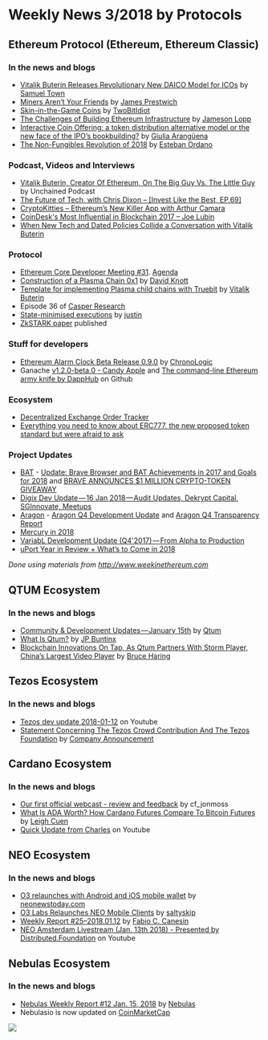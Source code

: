 # Weekly News 3/2018 by Protocols

## Ethereum Protocol (Ethereum, Ethereum Classic)
### In the news and blogs
* [Vitalik Buterin Releases Revolutionary New DAICO Model for ICOs](https://themerkle.com/vitalik-buterin-releases-revolutionary-new-daico-model-for-icos/) by [Samuel Town](https://themerkle.com/author/samueltown/) 
* [Miners Aren’t Your Friends](https://blog.keep.network/miners-arent-your-friends-cde9b6e0e9ac) by [James Prestwich](https://blog.keep.network/@Prestwich)
* [Skin-in-the-Game Coins](https://medium.com/tbis-weekly-bits/skin-in-the-game-coins-da0afdfdc650) by [TwoBitIdiot](https://medium.com/@twobitidiot)
* [The Challenges of Building Ethereum Infrastructure](https://medium.com/@lopp/the-challenges-of-building-ethereum-infrastructure-87e443e47a4b) by [Jameson Lopp](https://medium.com/@lopp)
* [Interactive Coin Offering: a token distribution alternative model or the new face of the IPO’s bookbuilding?](https://medium.com/fintech4italy/interactive-coin-offering-a-token-distribution-alternative-model-or-the-new-face-of-the-ipos-61eee71e75ef) by [Giulia Arangüena](https://medium.com/@giuara)
* [The Non-Fungibles Revolution of 2018](https://blog.decentraland.org/the-non-fungibles-revolution-of-2018-304270525b05?891) by [Esteban Ordano](https://blog.decentraland.org/@eordano)

### Podcast, Videos and Interviews  
* [Vitalik Buterin, Creator Of Ethereum, On The Big Guy Vs. The Little Guy](http://unchainedpodcast.co/vitalik-buterin-creator-of-ethereum-on-the-big-guy-vs-the-little-guy) by Unchained Podcast
* [The Future of Tech, with Chris Dixon – [Invest Like the Best, EP.69]](http://investorfieldguide.com/dixon/)
* [CryptoKitties – Ethereum’s New Killer App with Arthur Camara](http://blockchain.global/cryptokitties/)
* [CoinDesk's Most Influential in Blockchain 2017 – Joe Lubin](https://www.youtube.com/watch?v=d_LYMtI7hjs)
* [When New Tech and Dated Policies Collide a Conversation with Vitalik Buterin](https://www.youtube.com/watch?v=KlIFQ7GIdBA)

### Protocol
* [Ethereum Core Developer Meeting #31](https://www.youtube.com/watch?v=biNCOCQdjQ0). [Agenda](https://github.com/ethereum/pm/issues/29)
* [Construction of a Plasma Chain 0x1](https://blog.omisego.network/construction-of-a-plasma-chain-0x1-614f6ebd1612) by [David Knott](https://blog.omisego.network/@davidlknott)
* [Template for implementing Plasma child chains with Truebit](https://github.com/mrsmkl/truebit-plasma) by [Vitalik Buterin](https://blog.ethereum.org/author/vitalik-buterin/)
* Episode 36 of [Casper Research](https://www.youtube.com/watch?v=f8yZfUIk89g)
* [State-minimised executions](https://ethresear.ch/t/state-minimised-executions/748) by [justin](https://ethresear.ch/u/justin/summary)
* [ZkSTARK paper](https://eprint.iacr.org/2018/046.pdf) published

### Stuff for developers
* [Ethereum Alarm Clock Beta Release 0.9.0](https://blog.chronologic.network/ethereum-alarm-clock-beta-release-0-9-0-ce7bc27dbb6f) by [ChronoLogic](https://blog.chronologic.network/@chronologicnetwork)
* Ganache [v1.2.0-beta.0 - Candy Apple](https://github.com/trufflesuite/ganache/releases/tag/v1.1.0-beta.0) and [The command-line Ethereum army knife by DappHub](https://github.com/dapphub/seth) on Github

### Ecosystem
* [Decentralized Exchange Order Tracker](https://etherscan.io/dextracker)
* [Everything you need to know about ERC777, the new proposed token standard but were afraid to ask](https://www.reddit.com/r/ethereum/comments/7qjw6x/everything_you_need_to_know_about_erc777_the_new/)

### Project Updates
* [BAT](https://basicattentiontoken.org/) - [Update: Brave Browser and BAT Achievements in 2017 and Goals for 2018](https://brave.com/update-brave-browser-and-bat-achievements-in-2017-and-goals-for-2018/) and [BRAVE ANNOUNCES $1 MILLION CRYPTO-TOKEN GIVEAWAY](https://basicattentiontoken.org/brave-announces-1-million-crypto-token-giveaway/)
* [Digix Dev Update — 16 Jan 2018 — Audit Updates, Dekrypt Capital, SGInnovate, Meetups](https://medium.com/@Digix/digix-dev-update-16-jan-2018-audit-updates-dekrypt-capital-sginnovate-meetups-cc28ed7c332c)
* [Aragon](https://aragon.one/) - [Aragon Q4 Development Update](https://blog.aragon.one/aragon-q4-development-update-32a21935333e) and [Aragon Q4 Transparency Report](https://blog.aragon.one/aragon-q4-transparency-report-df3195ba6fd3)
* [Mercury in 2018](https://medium.com/mercuryprotocol/mercury-in-2018-89fad6d44013)
* [VariabL Development Update (Q4'2017) — From Alpha to Production](https://blog.variabl.io/variabl-development-update-q42017-from-alpha-to-production-f13b523a477b)
* [uPort Year in Review + What’s to Come in 2018](https://medium.com/uport/uport-year-in-review-whats-to-come-in-2018-15ccb9214439)

*Done using materials from http://www.weekinethereum.com*

## QTUM Ecosystem
### In the news and blogs
* [Community & Development Updates — January 15th](https://blog.qtum.org/community-development-updates-january-15th-867b5e9c6805) by [Qtum](https://blog.qtum.org/@Qtum)
* [What Is Qtum?](https://themerkle.com/what-is-qtum//) by [JP Buntinx](https://themerkle.com/author/writer10/)
* [Blockchain Innovations On Tap, As Qtum Partners With Storm Player, China’s Largest Video Player](http://blocktribune.com/blockchain-innovations-tap-qtum-partners-storm-player-chinas-largest-video-player/) by [Bruce Haring](http://blocktribune.com/author/bruce_haring/)

## Tezos Ecosystem
### In the news and blogs
* [Tezos dev update 2018-01-12](https://www.youtube.com/watch?v=NdR4YpkK_HQ&feature=youtu.be&a=) on Youtube
* [Statement Concerning The Tezos Crowd Contribution And The Tezos Foundation](http://fintechnews.ch/blockchain_bitcoin/statement-concerning-tezos-crowd-contribution-tezos-foundation/14375/) by [Company Announcement](http://fintechnews.ch/)

## Cardano Ecosystem
### In the news and blogs
* [Our first official webcast - review and feedback](https://forum.cardanohub.org/t/our-first-official-webcast-review-and-feedback/6325) by cf_jonmoss
* [What Is ADA Worth? How Cardano Futures Compare To Bitcoin Futures](http://www.ibtimes.com/what-ada-worth-how-cardano-futures-compare-bitcoin-futures-2640025) by [Leigh Cuen](http://www.ibtimes.com/reporters/leigh-cuen)
* [Quick Update from Charles](https://www.youtube.com/watch?v=AYCfikWgEzg&feature=youtu.be) on Youtube

## NEO Ecosystem
### In the news and blogs
* [O3 relaunches with Android and iOS mobile wallet](https://neonewstoday.com/development/o3-relaunches-with-android-and-ios-mobile-wallet/) by [neonewstoday.com](neonewstoday.com)
* [O3 Labs Relaunches NEO Mobile Clients](https://steemit.com/neo/@saltyskip/o3-labs-relaunches-neo-mobile-clients) by [saltyskip](https://steemit.com/@saltyskip)
* [Weekly Report #25–2018.01.12](https://medium.com/proof-of-working/weekly-report-25-2018-01-12-98bc2f1ed41d) by [Fabio C. Canesin](https://medium.com/@canesin)
* [NEO Amsterdam Livestream (Jan. 13th 2018) - Presented by Distributed.Foundation](https://www.youtube.com/watch?v=bJ6l2cyJhIw) on Youtube

## Nebulas Ecosystem
### In the news and blogs
* [Nebulas Weekly Report #12 Jan. 15, 2018](https://medium.com/nebulasio/nebulas-weekly-report-12-jan-15-2018-675cf0fcafe5) by [Nebulas](https://medium.com/@nebulasio)
* Nebulasio is now updated on [CoinMarketCap](https://coinmarketcap.com/currencies/nebulas-token/)


[![](https://steemitimages.com/DQmdkWT6cCPVYNzZASwHD3WZ5hKpHQv7927MvBt8wRYDDEC/image.png)](http://company.cyber.fund/#newsletter)
